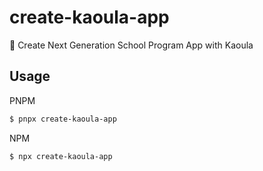 # create-kaoula-app

🚀 Create Next Generation School Program App with Kaoula

## Usage

PNPM

```bash
$ pnpx create-kaoula-app
```

NPM

```bash
$ npx create-kaoula-app
```
